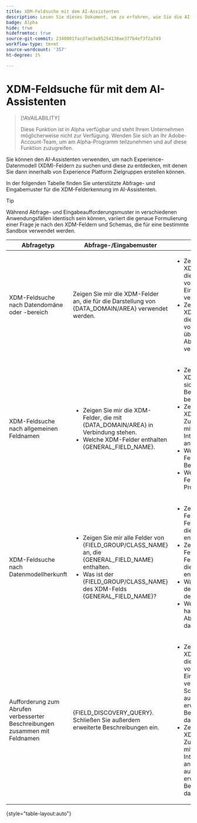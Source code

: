 ```yaml
---
title: XDM-Feldsuche mit dem AI-Assistenten
description: Lesen Sie dieses Dokument, um zu erfahren, wie Sie die AI Assistant for Experience Data Model (XDM)-Felderkennung verwenden können.
badge: Alpha
hide: true
hidefromtoc: true
source-git-commit: 2348001facd7ae3a95254130ae377b4ef3f2a749
workflow-type: tm+mt
source-wordcount: '357'
ht-degree: 1%

---
```


# XDM-Feldsuche für mit dem AI-Assistenten

>[!AVAILABILITY]
>
>Diese Funktion ist in Alpha verfügbar und steht Ihrem Unternehmen möglicherweise nicht zur Verfügung. Wenden Sie sich an Ihr Adobe-Account-Team, um am Alpha-Programm teilzunehmen und auf diese Funktion zuzugreifen.

Sie können den AI-Assistenten verwenden, um nach Experience-Datenmodell (XDM)-Feldern zu suchen und diese zu entdecken, mit denen Sie dann innerhalb von Experience Platform Zielgruppen erstellen können.

In der folgenden Tabelle finden Sie unterstützte Abfrage- und Eingabemuster für die XDM-Felderkennung im AI-Assistenten.

>[!TIP]
>
>Während Abfrage- und Eingabeaufforderungsmuster in verschiedenen Anwendungsfällen identisch sein können, variiert die genaue Formulierung einer Frage je nach den XDM-Feldern und Schemas, die für eine bestimmte Sandbox verwendet werden.

| Abfragetyp | Abfrage-/Eingabemuster | Beispiele |
| --- | --- | --- |
| XDM-Feldsuche nach Datendomäne oder -bereich | Zeigen Sie mir die XDM-Felder an, die für die Darstellung von {DATA_DOMAIN/AREA} verwendet werden. | <ul><li>Zeigen Sie mir die XDM-Felder an, die zur Darstellung von Einwilligungsdaten verwendet werden.</li><li>Zeigen Sie mir die XDM-Felder an, die zur Darstellung von Informationen über E-Mail-Abonnements verwendet werden.</li></ul> |
| XDM-Feldsuche nach allgemeinen Feldnamen | <ul><li>Zeigen Sie mir die XDM-Felder, die mit {DATA_DOMAIN/AREA} in Verbindung stehen.</li><li>Welche XDM-Felder enthalten {GENERAL_FIELD_NAME}.</li></ul> | <ul><li>Zeigen Sie mir die XDM-Felder, die sich auf Bestellungen beziehen.</li><li>Zeigen Sie mir die XDM-Felder im Zusammenhang mit Interaktionsdetails an.</li><li>Welches XDM-Feld enthält Besucher-IDs?</li><li>Welches XDM-Feld enthält Produktkategorien?</li></ul> |
| XDM-Feldsuche nach Datenmodellherkunft | <ul><li>Zeigen Sie mir alle Felder von {FIELD_GROUP/CLASS_NAME} an, die {GENERAL_FIELD_NAME} enthalten.</li><li>Was ist der {FIELD_GROUP/CLASS_NAME} des XDM-Felds {GENERAL_FIELD_NAME}?</li></ul> | <ul><li>Zeigen Sie mir alle Felder der Feldergruppe an, die Produktdaten enthalten.</li><li>Zeigen Sie mir alle Felder der Feldergruppe an, die Analysedaten enthält.</li><li>Was ist die Klasse des Vornamens des XDM-Felds?</li><li>Welche Klasse haben die E-Mail-Abonnements für das XDM-Feld?</li></ul> |
| Aufforderung zum Abrufen verbesserter Beschreibungen zusammen mit Feldnamen | {FIELD_DISCOVERY_QUERY}. Schließen Sie außerdem erweiterte Beschreibungen ein. | <ul><li>Zeigen Sie mir die XDM-Felder an, die zur Darstellung von Einwilligungsdaten verwendet werden. Schließen Sie außerdem die erweiterte Beschreibung für das Feld ein.</li><li>Zeigen Sie mir die XDM-Felder im Zusammenhang mit Interaktionsdetails an. Schließen Sie außerdem die erweiterte Beschreibung für das Feld ein.</li></ul> |

{style="table-layout:auto"}